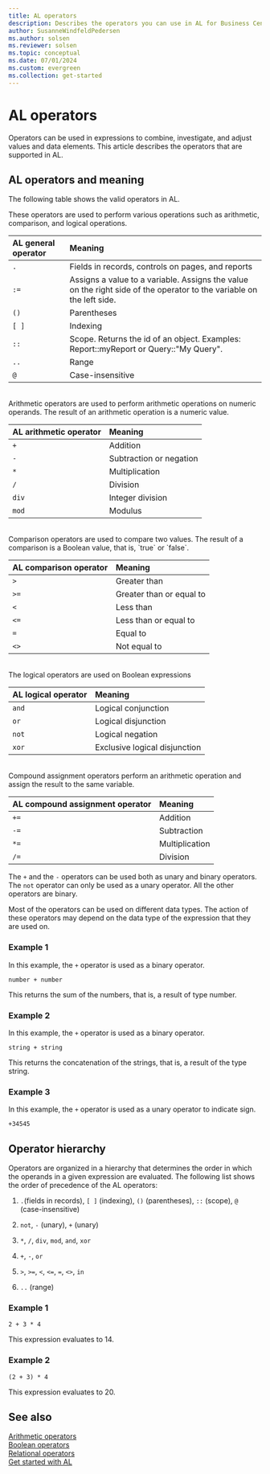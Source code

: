 ```yaml
---
title: AL operators
description: Describes the operators you can use in AL for Business Central.
author: SusanneWindfeldPedersen
ms.author: solsen
ms.reviewer: solsen
ms.topic: conceptual
ms.date: 07/01/2024
ms.custom: evergreen
ms.collection: get-started
---
```


# AL operators

Operators can be used in expressions to combine, investigate, and adjust values and data elements. This article describes the operators that are supported in AL.

## AL operators and meaning

The following table shows the valid operators in AL.

These operators are used to perform various operations such as arithmetic, comparison, and logical operations.

|AL general operator | Meaning |
|:---|:---|
|`.`|Fields in records, controls on pages, and reports|
|`:=`|Assigns a value to a variable. Assigns the value on the right side of the operator to the variable on the left side.|
|`()`|Parentheses|
|`[ ]`|Indexing|
|`::`|Scope. Returns the id of an object. Examples: Report::myReport or Query::"My Query".|
|`..`|Range|
|`@`|Case-insensitive|

<br>
Arithmetic operators are used to perform arithmetic operations on numeric operands. The result of an arithmetic operation is a numeric value.

|AL arithmetic operator | Meaning |
|:---|:---|
|`+`|Addition|
|`-`|Subtraction or negation|
|`*`|Multiplication|
|`/`|Division|
|`div`|Integer division|
|`mod`|Modulus|

<br>
Comparison operators are used to compare two values. The result of a comparison is a Boolean value, that is, `true` or `false`.

|AL comparison operator | Meaning |
|:---|:---|
|`>`|Greater than|
|`>=`|Greater than or equal to|
|`<`|Less than|
|`<=`|Less than or equal to|
|`=`|Equal to|
|`<>`|Not equal to|

<br>
The logical operators are used on Boolean expressions

|AL logical operator | Meaning |
|:---|:---|
|`and`|Logical conjunction|
|`or`|Logical disjunction|
|`not`|Logical negation|
|`xor`|Exclusive logical disjunction|

<br>
Compound assignment operators perform an arithmetic operation and assign the result to the same variable.

|AL compound assignment operator| Meaning|
|:---|:---|
|`+=`|Addition|
|`-=`|Subtraction|
|`*=`|Multiplication|
|`/=`|Division|

The `+` and the `-` operators can be used both as unary and binary operators. The `not` operator can only be used as a unary operator. All the other operators are binary.

Most of the operators can be used on different data types. The action of these operators may depend on the data type of the expression that they are used on.

### Example 1

In this example, the `+` operator is used as a binary operator.

```
number + number
``` 

This returns the sum of the numbers, that is, a result of type number.

### Example 2

In this example, the `+` operator is used as a binary operator.

```
string + string
```

This returns the concatenation of the strings, that is, a result of the type string.

### Example 3

In this example, the `+` operator is used as a unary operator to indicate sign.

```
+34545  
```

## Operator hierarchy

Operators are organized in a hierarchy that determines the order in which the operands in a given expression are evaluated. The following list shows the order of precedence of the AL operators:

1. `.`(fields in records), `[ ]` (indexing), `()` (parentheses), `::` (scope), `@` (case-insensitive)

2. `not`, `-` (unary), `+` (unary)

3. `*`, `/`, `div`, `mod`, `and`, `xor`

4. `+`, `-`, `or`

5. `>`, `>=`, `<`, `<=`, `=`, `<>`, `in`

6. `..` (range)

### Example 1

```
2 + 3 * 4
```
This expression evaluates to 14.

### Example 2

```
(2 + 3) * 4
```
This expression evaluates to 20.

## See also

[Arithmetic operators](devenv-al-arithmetic-operators.md)  
[Boolean operators](devenv-al-boolean-operators.md)  
[Relational operators](devenv-al-relational-operators.md)  
[Get started with AL](devenv-get-started.md)  
